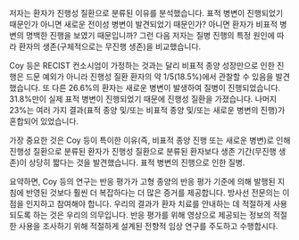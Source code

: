 저자는 환자가 진행성 질환으로 분류된 이유를 분석했습니다. 표적 병변이 진행되었기 때문인가 아니면 새로운 전이성 병변이 발견되었기 때문인가? 
아니면 환자가 비표적 병변의 명백한 진행을 보였기 때문입니까? 그런 다음 저자는 질병 진행의 특정 원인에 따라 환자의 생존(구체적으로는 무진행 생존)을 비교했습니다.

Coy 등은 RECIST 컨소시엄이 가정하는 것과는 달리 비표적 종양 성장만으로 인한 진행은 드문 예외가 아니라 
진행성 질환 환자의 약 1/5(18.5%)에서 관찰할 수 있음을 발견했습니다. 또 다른 26.6%의 환자는 새로운 병변이 발생하여 질병이 진행되었습니다. 
31.8%만이 실제 표적 병변이 진행되었기 때문에 진행성 질환을 가졌습니다. 
나머지 23%는 여러 가지 결과(표적 종양 및/또는 비표적 종양 및/또는 새로운 병변의 진행)가 혼합되어 있었습니다.

가장 중요한 것은 Coy 등이 특이한 이유(즉, 비표적 종양 진행 또는 새로운 병변)로 인해 진행성 질환으로 분류된 환자가 진행성 질환으로 분류된 환자보다 
생존 기간(무진행 생존)이 상당히 짧다는 것을 발견했습니다. 
표적 병변의 진행으로 인한 질병.

요약하면, Coy 등의 연구는 반응 평가가 고형 종양의 반응 평가 기준에 의해 발행된 지침에 반영된 것보다 훨씬 더 복잡하다는 더 많은 증거를 제공합니다. 
방사선 전문의는 이 점을 인지하고 참여해야 합니다. 우리의 결과가 환자 치료를 안내하는 데 적절하게 사용되도록 하는 것은 우리의 의무입니다. 
반응 평가를 위해 영상으로 제공되는 정보의 적절한 사용을 조사하기 위해 적절하게 설계된 전향적 임상 연구를 주도하고 수행합시다.

